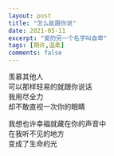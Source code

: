```yaml
---
layout: post
title: "怎么能跟你说"
date: 2021-05-11
excerpt: "爱的另一个名字叫自卑"
tags: [期许,温柔]
comments: false
---
```


羡慕其他人    
可以那样轻易的就跟你说话     
我用尽全力     
却不敢直视一次你的眼睛

我想也许幸福就藏在你的声音中     
在我听不见的地方     
变成了生命的光